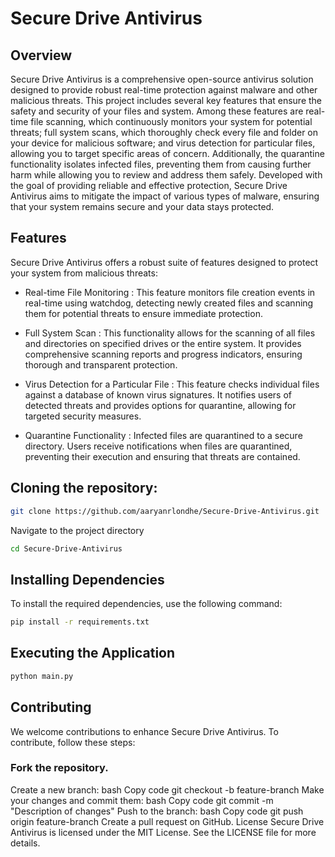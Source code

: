 # Secure Drive Antivirus

## Overview
Secure Drive Antivirus is a comprehensive open-source antivirus solution designed to provide robust real-time protection against malware and other malicious threats. This project includes several key features that ensure the safety and security of your files and system. Among these features are real-time file scanning, which continuously monitors your system for potential threats; full system scans, which thoroughly check every file and folder on your device for malicious software; and virus detection for particular files, allowing you to target specific areas of concern. Additionally, the quarantine functionality isolates infected files, preventing them from causing further harm while allowing you to review and address them safely. Developed with the goal of providing reliable and effective protection, Secure Drive Antivirus aims to mitigate the impact of various types of malware, ensuring that your system remains secure and your data stays protected. 

## Features
Secure Drive Antivirus offers a robust suite of features designed to protect your system from malicious threats:

- Real-time File Monitoring <a name="real-time-file-monitoring"></a>: This feature monitors file creation events in real-time using watchdog, detecting newly created files and scanning them for potential threats to ensure immediate protection.

- Full System Scan <a name="full-system-scan"></a>: This functionality allows for the scanning of all files and directories on specified drives or the entire system. It provides comprehensive scanning reports and progress indicators, ensuring thorough and transparent protection.

- Virus Detection for a Particular File <a name="virus-detection-for-a-particular-file"></a>: This feature checks individual files against a database of known virus signatures. It notifies users of detected threats and provides options for quarantine, allowing for targeted security measures.

- Quarantine Functionality <a name="quarantine-functionality"></a>: Infected files are quarantined to a secure directory. Users receive notifications when files are quarantined, preventing their execution and ensuring that threats are contained.

## Cloning the repository:
```bash
git clone https://github.com/aaryanrlondhe/Secure-Drive-Antivirus.git
```
Navigate to the project directory
```bash
cd Secure-Drive-Antivirus
```
## Installing Dependencies
To install the required dependencies, use the following command:
```bash
pip install -r requirements.txt
```
## Executing the Application
```bash
python main.py
```

## Contributing
We welcome contributions to enhance Secure Drive Antivirus. To contribute, follow these steps:

### Fork the repository.
Create a new branch:
bash
Copy code
git checkout -b feature-branch
Make your changes and commit them:
bash
Copy code
git commit -m "Description of changes"
Push to the branch:
bash
Copy code
git push origin feature-branch
Create a pull request on GitHub.
License
Secure Drive Antivirus is licensed under the MIT License. See the LICENSE file for more details.

